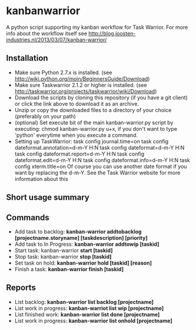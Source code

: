 kanbanwarrior
=============

A python script supporting my kanban workflow for Task Warrior.
For more info about the workflow itself see http://blog.joosten-industries.nl/2013/03/07/kanban-warrior/

Installation
------------
- Make sure Python 2.7.x is installed. (see http://wiki.python.org/moin/BeginnersGuide/Download)
- Make sure Taskwarrior 2.1.2 or higher is installed. (see http://taskwarrior.org/projects/taskwarrior/wiki/Download)
- Download the scripts by cloning this repository (if you have a git client) or click the link above to download it as an archive.
- Unzip or copy the downloaded files to a directory of your choice (preferably on your path)
- (optional) Set execute bit of the main kanban-warrior.py script by executing: chmod kanban-warrior.py u+x, if you don't want to type 'python' everytime when you
  execute a command.
- Setting up TaskWarrior:
  task config journal.time=on
  task config dateformat.annotation=d-m-Y H:N
  task config dateformat=d-m-Y H:N	
  task config dateformat.report=d-m-Y H:N
  task config dateformat.edit=d-m-Y H:N
  task config dateformat.info=d-m-Y H:N
  task config xterm.title=on
  Of course you can use another date format if you want by replacing the d-m-Y. See the Task Warrior website for more information about this

  

Short usage summary
-------------------

Commands
--------
- Add task to backlog: <b>kanban-warrior addtobacklog [projectname.storyname] [taskdescription] [priority]</b>
- Add task to In Progress: <b>kanban-warrior addtowip [taskid]</b>
- Start task: kanban-warrior <b>start [taskid]</b>
- Stop task: kanban-warrior <b>stop [taskid]</b>
- Set task on hold: <b>kanban-warrior hold [taskid] [reason]</b>
- Finish a task: <b>kanban-warrior finish [taskid]</b>

Reports
--------
- List backlog</b>: <b>kanban-warrior list backlog [projectname]</b> 
- List work in progress</b>: <b>kanban-warriot list wip [projectname]</b>
- List finished work</b>: <b>kanban-warrior list done [projectname]</b> 
- List work in progress</b>: <b>kanban-warrior list onhold [projectname]</b> 


